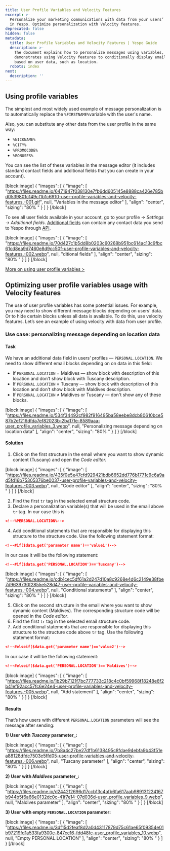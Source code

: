 ```yaml
---
title: User Profile Variables and Velocity Features
excerpt: >-
  Personalize your marketing communications with data from your users’ profiles
  in Yespo. Optimize personalization with Velocity features.
deprecated: false
hidden: false
metadata:
  title: User Profile Variables and Velocity Features | Yespo Guide
  description: >-
    The document explains how to personalize messages using variables, and
    demonstrates using Velocity features to conditionally display email content
    based on user data, such as location.
  robots: index
next:
  description: ''
---
```

## Using profile variables

The simplest and most widely used example of message personalization is to automatically replace the `%FIRSTNAME%`variable with the user's name.

Also, you can substitute any other data from the user profile in the same way:

- `%NICKNAME%`
- `%CITY%`
- `%PROMOCODE%`
- `%BONUSES%`

You can see the list of these variables in the message editor (it includes standard contact fields and additional fields that you can create in your account).

[block:image]
{
  "images": [
    {
      "image": [
        "https://files.readme.io/6471947f038130e7fb6dd605145e8888ca426e785bd0539801c149cf1b1c6910-user-profile-variables-and-velocity-features.-001.gif",
        null,
        "Variables in the message editor"
      ],
      "align": "center",
      "sizing": "80% "
    }
  ]
}
[/block]


To see all user fields available in your account, go to your profile → _Settings → Additional fields_. [Additional fields](https://docs.yespo.io/docs/how-add-additional-contact-fields) can contain any contact data you send to Yespo through [API](https://docs.yespo.io/reference/getting-started-with-your-api).

[block:image]
{
  "images": [
    {
      "image": [
        "https://files.readme.io/70d427c1b5dd8b0203c60268b951bc614ac13c9fbc61cd8ea9d7460e8d9cc50f-user-profile-variables-and-velocity-features.-002.webp",
        null,
        "ditional fields"
      ],
      "align": "center",
      "sizing": "80% "
    }
  ]
}
[/block]


[More on using user profile variables >](https://docs.yespo.io/docs/personalization-and-dynamic-variables)

## Optimizing user profile variables usage with Velocity features

The use of user profile variables has some potential issues. For example, you may need to show different message blocks depending on users’ data. Or to hide certain blocks unless all data is available. To do this, use velocity features. Let’s see an example of using velocity with data from user profile.

### Use case: personalizing message depending on location data

#### Task

We have an additional data field in users’ profiles — `PERSONAL.LOCATION`. We need to show different email blocks depending on on data in this field:

- If `PERSONAL.LOCATION` = Maldives — show block with description of this location and don’t show block with Tuscany description.
- If `PERSONAL.LOCATION` = Tuscany — show block with description of this location and don’t show block with Maldives description.
- If `PERSONAL.LOCATION` ≠ Maldives or Tuscany — don't show any of these blocks.

[block:image]
{
  "images": [
    {
      "image": [
        "https://files.readme.io/534f34492cf982f916495ba58eebe8dcb80610bce587b2ef216dfda7ef82023b-2ba17fe-8589aaa-user_profile_variables_3.webp",
        null,
        "Personalizing message depending on location data"
      ],
      "align": "center",
      "sizing": "80% "
    }
  ]
}
[/block]


#### Solution

1. Click on the first structure in the email where you want to show dynamic content (Tuscany) and open the _Code editor._

[block:image]
{
  "images": [
    {
      "image": [
        "https://files.readme.io/435f0e5e47cfd929421bdb6652dd776b1771c9c6a9ad5fd16b75305376be0037-user-profile-variables-and-velocity-features.-003.webp",
        null,
        "Code editor"
      ],
      "align": "center",
      "sizing": "80% "
    }
  ]
}
[/block]


2. Find the first `tr` tag in the selected email structure code.
3. Declare a personalization variable(s) that will be used in the email above `tr` tag. In our case this is

```json
<!--%PERSONAL.LOCATION%-->
```

4. Add conditional statements that are responsible for displaying this structure to the structure code. Use the following statement format:

```json
<!--#if($data.get('parameter name')=='value1')-->
```

In our case it will be the following statement:

```json
<!--#if($data.get('PERSONAL.LOCATION')=='Tuscany')-->
```

[block:image]
{
  "images": [
    {
      "image": [
        "https://files.readme.io/cdb1cec5df61a2d247d10a8c9268e4d6c2149e38fbe7d9639730f2855e528d47-user-profile-variables-and-velocity-features.-004.webp",
        null,
        "Conditional statements"
      ],
      "align": "center",
      "sizing": "80% "
    }
  ]
}
[/block]


5. Click on the second structure in the email where you want to show dynamic content (Maldives). The corresponding structure code will be opened in the _Code editor_.
6. Find the first `tr` tag in the selected email structure code.
7. Add conditional statements that are responsible for displaying this structure to the structure code above `tr` tag. Use the following statement format:

```json
<!--#elseif($data.get('parameter name')=='value2')-->
```

In our case it will be the following statement:

```json
<!--#elseif($data.get('PERSONAL.LOCATION')=='Maldives')-->
```

[block:image]
{
  "images": [
    {
      "image": [
        "https://files.readme.io/1b29b7121f7bc777733c218c4c0bf59968f18248e6f2b41ef92acc57fc6e24e4-user-profile-variables-and-velocity-features.-005.webp",
        null,
        "Add statement"
      ],
      "align": "center",
      "sizing": "80% "
    }
  ]
}
[/block]


#### Results

That’s how users with different `PERSONAL.LOCATION` parameters will see the message after sending:

**1) User with _Tuscany_ parameter\_:**

[block:image]
{
  "images": [
    {
      "image": [
        "https://files.readme.io/7b8a4c27be27df1b6138495c8fdae94ebfa9b43f51ea88128dfdc7503e5ffd05-user-profile-variables-and-velocity-features.-006.webp",
        null,
        "Tuscany parameter"
      ],
      "align": "center",
      "sizing": "80% "
    }
  ]
}
[/block]


**2) User with _Maldives_ parameter\_:**

[block:image]
{
  "images": [
    {
      "image": [
        "https://files.readme.io/d2442f2696d17ccb13c4afb6fa617aab98913f224167b944b5f6a66e0132dc0c-41f7e14-07d036d-user_profile_variables_9.webp",
        null,
        "Maldives parameter"
      ],
      "align": "center",
      "sizing": "80% "
    }
  ]
}
[/block]


**3) User with empty `PERSONAL.LOCATION` parameter:**

[block:image]
{
  "images": [
    {
      "image": [
        "https://files.readme.io/3df15d2feaf8d2a0d43117879d75c61ae65f09354e01b97219fd1a533fa9300e-847cc16-fdd48fc-user_profile_variables_10.webp",
        null,
        "Empty PERSONAL.LOCATION"
      ],
      "align": "center",
      "sizing": "80% "
    }
  ]
}
[/block]